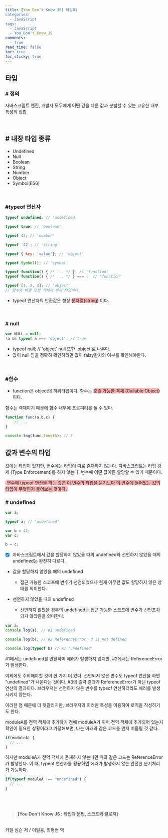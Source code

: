 ```yaml
---
title: [You Don't Know JS] 타입01
categories:
  - JavaScript
tags:
  - JavaScript
  - You_Don't_Know_JS
comments:
  - true
read_time: false
toc: true
toc_sticky: true
---
```



## 타입

### \# 정의

자바스크립트 엔진, 개발자 모두에게 어떤 값을 다른 값과 분별할 수 있는 고유한 내부 특성의 집합

<br />

## \# 내장 타입 종류

* Undefined
* Null
* Boolean
* String
* Number
* Object
* Symbol(ES6)

<br />


### \#typeof 연산자 


```js
typeof undefined; // 'undefined'

typeof true; // 'boolean'

typeof 42; // 'number'

typeof '42'; // 'string'

typeof { key: 'value'}; // 'object'

typeof Symbol(); // 'symbol'

typeof function() { /* ... */ }; // 'function'
typeof function() { /* ... */ } === ;  // 'function'

typeof [1, 2, 3]; // 'object'
// 함수와 배열 또한 객체의 하위 타입이다.

```

* typeof 연산자의 반환값은 항상 <span  style="background-color: rgba(255, 0,0,0.3); border-radius: 7px">문자열(string)</span> 이다.
<br />

### \# null


```js
var NULL = null;
!a && typeof a === 'object'; // true
```

* typeof null; // 'object' null 또한 'object'로 나온다.
* 값이 null 임을 정확히 확인하려면 값이 falsy한지의 여부를 확인해야한다.

<br />

### \#함수

* function은 object의 하위타입이다. 함수는 <span  style="background-color: rgba(255, 0,0,0.3); border-radius: 7px">호출 가능한 객체 (Callable Object)</span>이다.

함수는 객체이기 때문에 함수 내부에 프로퍼티를 둘 수 있다.


```js
function func(a,b,c) {
	// ...
}

console.log(func.length); // 3
```


## 값과 변수의 타입

값에는 타입이 있지만, 변수에는 타입이 따로 존재하지 않는다. 자바스크립트는 타입 강제 (Type Enforcement)를 하지 않는다. 변수에 어떤 값이든 할당할 수 있기 때문이다.

<span style="background-color: rgba(255, 0,0,0.3); border-radius: 7px; padding: 0 5px">변수에 typeof 연산을 하는 것은 이 변수의 타입을 묻기보다 이 변수에 들어있는 값의 타입이 무엇인지 물어보는 것이다.</span>


### \# undefined

```js
var a;

typeof a; // "undefined"

var b = 42;
var c;

b = c;
```

* [x] 자바스크립트에서 값을 할당하지 않았을 때의 undefined와 선언하지 않았을 때의 undefined는 완전히 다르다.

* 값을 할당하지 않았을 때의 undefined

  * 접근 가능한 스코프에 변수가 선언되었으나 현재 아무런 값도 할당하지 않은 상태를 의미한다.

* 선언하지 않았을 때의 undefined

  * 선언하지 않았을 경우의 undefined는 접근 가능한 스코프에 변수가 선언조차 되지 않았음을 의미한다.


```js
var a;
console.log(a); // #1 undefined

console.log(b); // #2 ReferenceError: d is not defined

console.log(typeof b) // #3 "undefined"
```

#1에서는 undefined를 반환하며 에러가 발생하지 않지만, #2에서는 ReferenceError가 발생한다.

이외에도 주의해야할 것이 한 가지 더 있다. 선언되지 않은 변수도 typeof 연산을 하면 "undefined"가 나온다는 것이다. #3의 출력 결과가 ReferenceError가 아닌 typeof 연산의 결과이다. 브라우저는 선언하지 않은 변수를 typeof 연산하더라도 에러를 발생시키지 않는다.


이러한 점 때문에 더 헷갈리지만, 브라우저의 이러한 특성을 이용하여 로직을 작성하기도 한다.

moduleA를 전역 객체에 추가하기 전에 moduleA가 이미 전역 객체에 추가되어 있는지 확인이 필요한 상황이라고 가정해보면, 나는 아래와 같은 코드를 먼저 떠올릴 것 같다.

```js
if(moduleA) {
  // ...
}
```

하지만 moduleA가 전역 객체에 존재하지 않는다면 위와 같은 코드는 ReferenceError가 발생한다. 이 때, typeof 연산자를 활용하면 에러가 발생하지 않는 안전한 분기처리가 가능하다.

```js
if(typeof moduleA !== "undefined") {
  // ...
}
```


<br />
<br />

>__[You Don't Know JS : 타입과 문법, 스코프와 클로저]__
<br />
 카일 심슨 저 / 이일웅, 최병현 역

